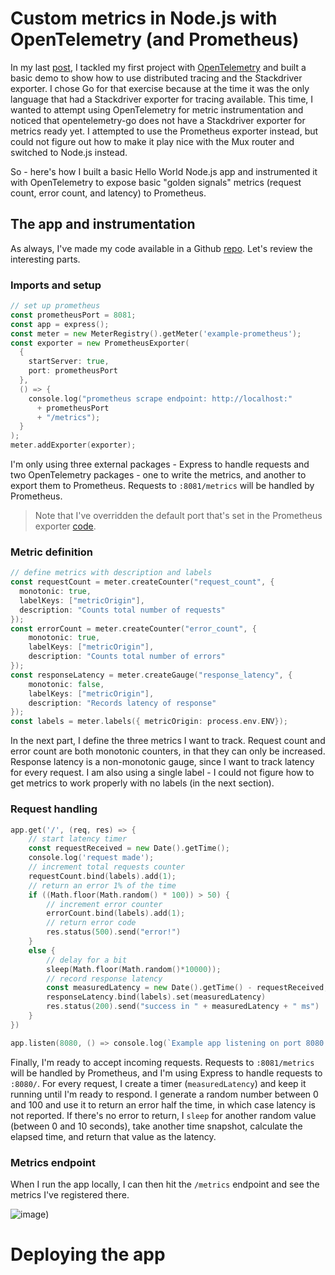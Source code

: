 # Custom metrics in Node.js with OpenTelemetry (and Prometheus)
In my last [post](https://dev.to/yurigrinshteyn/distributed-tracing-with-opentelemetry-in-go-473h), I tackled my first project with [OpenTelemetry](https://opentelemetry.io) and built a basic demo to show how to use distributed tracing and the Stackdriver exporter.  I chose Go for that exercise because at the time it was the only language that had a Stackdriver exporter for tracing available.  This time, I wanted to attempt using OpenTelemetry for metric instrumentation and noticed that opentelemetry-go does not have a Stackdriver exporter for metrics ready yet.  I attempted to use the Prometheus exporter instead, but could not figure out how to make it play nice with the Mux router and switched to Node.js instead.  

So - here's how I built a basic Hello World Node.js app and instrumented it with OpenTelemetry to expose basic "golden signals" metrics (request count, error count, and latency) to Prometheus.

## The app and instrumentation
As always, I've made my code available in a Github [repo](https://github.com/yuriatgoogle/stack-doctor/opentelemetry-metrics/demo).  Let's review the interesting parts.

### Imports and setup
```go
// set up prometheus 
const prometheusPort = 8081;
const app = express();
const meter = new MeterRegistry().getMeter('example-prometheus');
const exporter = new PrometheusExporter(
  {
    startServer: true,
    port: prometheusPort
  },
  () => {
    console.log("prometheus scrape endpoint: http://localhost:"
      + prometheusPort 
      + "/metrics");
  }
);
meter.addExporter(exporter);
```

I'm only using three external packages - Express to handle requests and two OpenTelemetry packages - one to write the metrics, and another to export them to Prometheus.  Requests to `:8081/metrics` will be handled by Prometheus.  
> Note that I've overridden the default port that's set in the Prometheus exporter [code](https://github.com/open-telemetry/opentelemetry-js/blob/master/packages/opentelemetry-exporter-prometheus/src/prometheus.ts#L32-L38).

### Metric definition
```go
// define metrics with description and labels
const requestCount = meter.createCounter("request_count", {
  monotonic: true,
  labelKeys: ["metricOrigin"],
  description: "Counts total number of requests"
});
const errorCount = meter.createCounter("error_count", {
    monotonic: true,
    labelKeys: ["metricOrigin"],
    description: "Counts total number of errors"
});
const responseLatency = meter.createGauge("response_latency", {
    monotonic: false,
    labelKeys: ["metricOrigin"],
    description: "Records latency of response"
});
const labels = meter.labels({ metricOrigin: process.env.ENV});
```
In the next part, I define the three metrics I want to track.  Request count and error count are both monotonic counters, in that they can only be increased.  Response latency is a non-monotonic gauge, since I want to track latency for every request.  I am also using a single label - I could not figure how to get metrics to work properly with no labels (in the next section).

### Request handling
```go
app.get('/', (req, res) => {
    // start latency timer
    const requestReceived = new Date().getTime();
    console.log('request made');
    // increment total requests counter
    requestCount.bind(labels).add(1);
    // return an error 1% of the time
    if ((Math.floor(Math.random() * 100)) > 50) {
        // increment error counter
        errorCount.bind(labels).add(1);
        // return error code
        res.status(500).send("error!")
    } 
    else {
        // delay for a bit
        sleep(Math.floor(Math.random()*10000));
        // record response latency
        const measuredLatency = new Date().getTime() - requestReceived;
        responseLatency.bind(labels).set(measuredLatency)
        res.status(200).send("success in " + measuredLatency + " ms")
    }
})

app.listen(8080, () => console.log(`Example app listening on port 8080!`))
```
Finally, I'm ready to accept incoming requests.  Requests to `:8081/metrics` will be handled by Prometheus, and I'm using Express to handle requests to `:8080/`. For every request, I create a timer (`measuredLatency`) and keep it running until I'm ready to respond.  I generate a random number between 0 and 100 and use it to return an error half the time, in which case latency is not reported.  If there's no error to return, I `sleep` for another random value (between 0 and 10 seconds), take another time snapshot, calculate the elapsed time, and return that value as the latency.

### Metrics endpoint
When I run the app locally, I can then hit the `/metrics` endpoint and see the metrics I've registered there.

![image](https://github.com/yuriatgoogle/stack-doctor/raw/master/opentelemetry-metrics-demo/images/metricsendpoint.png))

# Deploying the app
